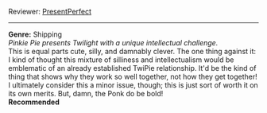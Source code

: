 Reviewer: [PresentPerfect](https://www.fimfiction.net/user/923/PresentPerfect)

***

**Genre:** Shipping  
_Pinkie Pie presents Twilight with a unique intellectual challenge._  
This is equal parts cute, silly, and damnably clever. The one thing against it: I kind of thought this mixture of silliness and intellectualism would be emblematic of an already established TwiPie relationship. It'd be the kind of thing that shows why they work so well together, not how they get together! I ultimately consider this a minor issue, though; this is just sort of worth it on its own merits. But, damn, the Ponk do be bold!  
**Recommended**

